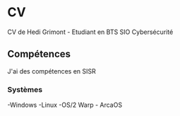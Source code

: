 # CV
CV de Hedi Grimont - Etudiant en BTS SIO Cybersécurité
## Compétences
J'ai des compétences en SISR
### Systèmes
-Windows
-Linux
-OS/2 Warp - ArcaOS
